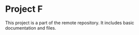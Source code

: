 # Project F

This project is a part of the remote repository. It includes basic documentation and files.
